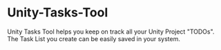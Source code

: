 # Unity-Tasks-Tool
Unity Tasks Tool helps you keep on track all your Unity Project "TODOs". The Task List you create can be easily saved in your system.
